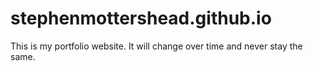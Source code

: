 # stephenmottershead.github.io
This is my portfolio website. It will change over time and never stay the same. 
